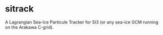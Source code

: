 # sitrack


A Lagrangian Sea-Ice Particule Tracker for SI3 (or any sea-ice GCM running on the Arakawa C-grid).
